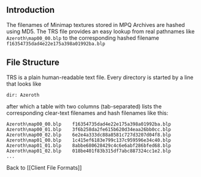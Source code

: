 ## Introduction

The filenames of Minimap textures stored in MPQ Archives are hashed using MD5. The TRS file provides an easy lookup from real pathnames like `Azeroth\map00_00.blp` to the corresponding hashed filename `f16354735dad4e22e175a398a01992ba.blp`

## File Structure

TRS is a plain human-readable text file. Every directory is started by a line that looks like

    dir: Azeroth

after which a table with two columns (tab-separated) lists the corresponding clear-text filenames and hash filenames like this:

    Azeroth\map00_00.blp    f16354735dad4e22e175a398a01992ba.blp
    Azeroth\map00_01.blp    3f6b258da2fe615b620d34eaa26bb0cc.blp
    Azeroth\map00_02.blp    6e2e4a333dc88a8581c727d3207d04f8.blp
    Azeroth\map01_00.blp    1c415ef6183e799c137c959596e34c40.blp
    Azeroth\map01_01.blp    8abbe680628429c4c6e6abf286bfed68.blp
    Azeroth\map01_02.blp    018be401f83b315df7abc887324cc1e2.blp
    ...

Back to [[Client File Formats]]

